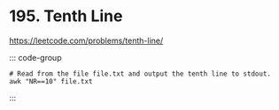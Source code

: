 # 195. Tenth Line

https://leetcode.com/problems/tenth-line/

::: code-group

```shell
# Read from the file file.txt and output the tenth line to stdout.
awk "NR==10" file.txt
````

:::
